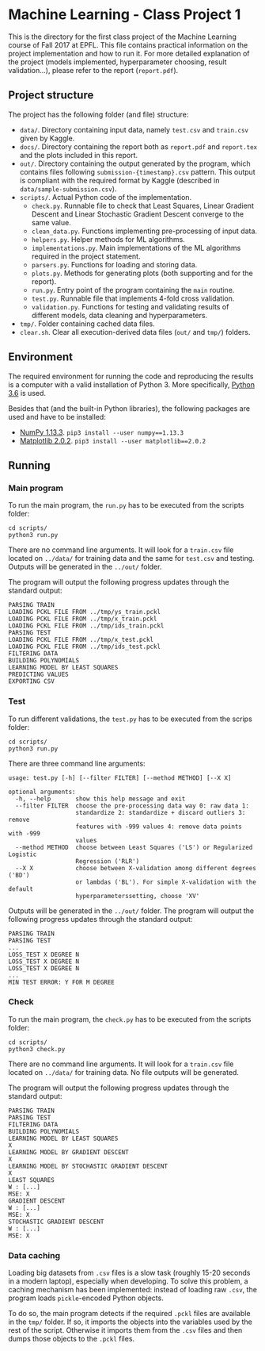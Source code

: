 # Machine Learning - Class Project 1

This is the directory for the first class project of the Machine Learning course of Fall 2017 at EPFL. This file contains practical information on the project implementation and how to run it. For more detailed explanation of the project (models implemented, hyperparameter choosing, result validation...), please refer to the report (`report.pdf`). 

## Project structure

The project has the following folder (and file) structure:

* `data/`. Directory containing input data, namely `test.csv` and `train.csv` given by Kaggle.
* `docs/`. Directory containing the report both as `report.pdf` and `report.tex` and the plots included in this report.  
* `out/`. Directory containing the output generated by the program, which contains files following `submission-{timestamp}.csv` pattern. This output is compliant with the required format by Kaggle (described in `data/sample-submission.csv`).
* `scripts/`. Actual Python code of the implementation.
    * `check.py`. Runnable file to check that Least Squares, Linear Gradient Descent and Linear Stochastic Gradient Descent converge to the same value. 
    * `clean_data.py`. Functions implementing pre-processing of input data.
    * `helpers.py`. Helper methods for ML algorithms.
    * `implementations.py`. Main implementations of the ML algorithms required in the project statement.
    * `parsers.py`. Functions for loading and storing data.
    * `plots.py`. Methods for generating plots (both supporting and for the report).
    * `run.py`. Entry point of the program containing the `main` routine.
    * `test.py`. Runnable file that implements 4-fold cross validation.
    * `validation.py`. Functions for testing and validating results of different models, data cleaning and hyperparameters.
* `tmp/`. Folder containing cached data files.
* `clear.sh`. Clear all execution-derived data files (`out/` and `tmp/`) folders.

## Environment

The required environment for running the code and reproducing the results is a computer with a valid installation of Python 3. More specifically, [Python 3.6](https://docs.python.org/3.6/) is used.

Besides that (and the built-in Python libraries), the following packages are used and have to be installed:

* [NumPy 1.13.3](http://www.numpy.org). `pip3 install --user numpy==1.13.3`
* [Matplotlib 2.0.2](https://matplotlib.org). `pip3 install --user matplotlib==2.0.2`

## Running

### Main program

To run the main program, the `run.py` has to be executed from the scripts folder:

```
cd scripts/
python3 run.py
```

There are no command line arguments. It will look for a `train.csv` file located on `../data/` for training data and the same for `test.csv` and testing. Outputs will be generated in the `../out/` folder.

The program will output the following progress updates through the standard output:

```
PARSING TRAIN
LOADING PCKL FILE FROM ../tmp/ys_train.pckl
LOADING PCKL FILE FROM ../tmp/x_train.pckl
LOADING PCKL FILE FROM ../tmp/ids_train.pckl
PARSING TEST
LOADING PCKL FILE FROM ../tmp/x_test.pckl
LOADING PCKL FILE FROM ../tmp/ids_test.pckl
FILTERING DATA
BUILDING POLYNOMIALS
LEARNING MODEL BY LEAST SQUARES
PREDICTING VALUES
EXPORTING CSV
```

### Test

To run different validations, the `test.py` has to be executed from the scrips folder:

```
cd scripts/
python3 run.py
```
There are three command line arguments: 

```
usage: test.py [-h] [--filter FILTER] [--method METHOD] [--X X]

optional arguments:
  -h, --help       show this help message and exit
  --filter FILTER  choose the pre-processing data way 0: raw data 1:
                   standardize 2: standardize + discard outliers 3: remove
                   features with -999 values 4: remove data points with -999
                   values
  --method METHOD  choose between Least Squares ('LS') or Regularized Logistic
                   Regression ('RLR')
  --X X            choose between X-validation among different degrees ('BD')
                   or lambdas ('BL'). For simple X-validation with the default
                   hyperparameterssetting, choose 'XV'
```


Outputs will be generated in the `../out/` folder. The program will output the following progress updates through the standard output:

```
PARSING TRAIN
PARSING TEST
...
LOSS_TEST X DEGREE N
LOSS_TEST X DEGREE N
LOSS_TEST X DEGREE N
...
MIN TEST ERROR: Y FOR M DEGREE
```

### Check

To run the main program, the `check.py` has to be executed from the scripts folder:

```
cd scripts/
python3 check.py
```

There are no command line arguments. It will look for a `train.csv` file located on `../data/` for training data. No file outputs will be generated.

The program will output the following progress updates through the standard output:

```
PARSING TRAIN
PARSING TEST
FILTERING DATA
BUILDING POLYNOMIALS
LEARNING MODEL BY LEAST SQUARES
X
LEARNING MODEL BY GRADIENT DESCENT
X
LEARNING MODEL BY STOCHASTIC GRADIENT DESCENT
X
LEAST SQUARES
W : [...]
MSE: X
GRADIENT DESCENT
W : [...]
MSE: X
STOCHASTIC GRADIENT DESCENT
W : [...]
MSE: X

```

### Data caching

Loading big datasets from `.csv` files is a slow task (roughly 15-20 seconds in a modern laptop), especially when developing. To solve this problem, a caching mechanism has been implemented: instead of loading raw `.csv`, the program loads `pickle`-encoded Python objects.

To do so, the main program detects if the required `.pckl` files are available in the `tmp/` folder. If so, it imports the objects into the variables used by the rest of the script. Otherwise it imports them from the `.csv` files and then dumps those objects to the `.pckl` files.

